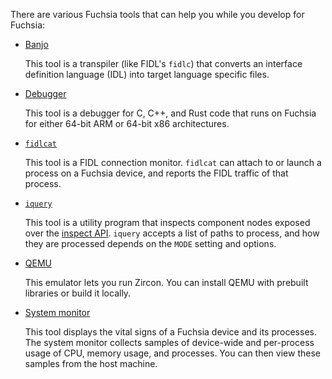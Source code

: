 There are various Fuchsia tools that can help you while you develop for Fuchsia:

*   [Banjo](/docs/development/tools/banjo-tutorial.md)

    This tool is a transpiler (like FIDL's `fidlc`) that converts an interface
    definition language (IDL) into target language specific files.

*   [Debugger](/docs/development/debugger/README.md)

    This tool is a debugger for C, C++, and Rust code that runs on
    Fuchsia for either 64-bit ARM or 64-bit x86 architectures.

*   [`fidlcat`](/docs/development/tools/fidl_inspecting/README.md)

    This tool is a FIDL connection monitor. `fidlcat` can attach to
    or launch a process on a Fuchsia device, and reports the FIDL traffic
    of that process.

*   [`iquery`](/docs/development/inspect/iquery.md)

    This tool is a utility program that inspects component nodes exposed over
    the [inspect API](/docs/development/inspect/gsw-inspect.md). `iquery` accepts
    a list of paths to process, and how they are processed depends on the
    `MODE` setting and options.

*  [QEMU](/docs/development/emulator/qemu.md)

   This emulator lets you run Zircon. You can install QEMU with prebuilt libraries
   or build it locally.

*  [System monitor](/docs/development/tools/system_monitor/README.md)

   This tool displays the vital signs of a Fuchsia device and its processes.
   The system monitor collects samples of device-wide and per-process usage of
   CPU, memory usage, and processes. You can then view these samples from the
   host machine.
